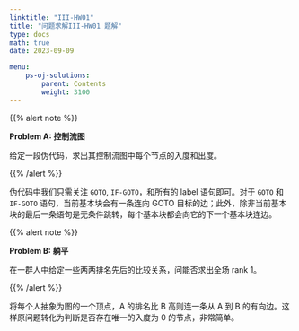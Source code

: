 ```yaml
---
linktitle: "III-HW01"
title: "问题求解III-HW01 题解"
type: docs
math: true
date: 2023-09-09

menu:
    ps-oj-solutions:
        parent: Contents
        weight: 3100
---
```


{{% alert note %}}

**Problem A: 控制流图**

给定一段伪代码，求出其控制流图中每个节点的入度和出度。

{{% /alert %}}

伪代码中我们只需关注 `GOTO`, `IF-GOTO`，和所有的 label 语句即可。对于 `GOTO` 和 `IF-GOTO` 语句，当前基本块会有一条连向 GOTO 目标的边；此外，除非当前基本块的最后一条语句是无条件跳转，每个基本块都会向它的下一个基本块连边。

{{% alert note %}}

**Problem B: 躺平**

在一群人中给定一些两两排名先后的比较关系，问能否求出全场 rank 1。

{{% /alert %}}

将每个人抽象为图的一个顶点，A 的排名比 B 高则连一条从 A 到 B 的有向边。这样原问题转化为判断是否存在唯一的入度为 0 的节点，非常简单。